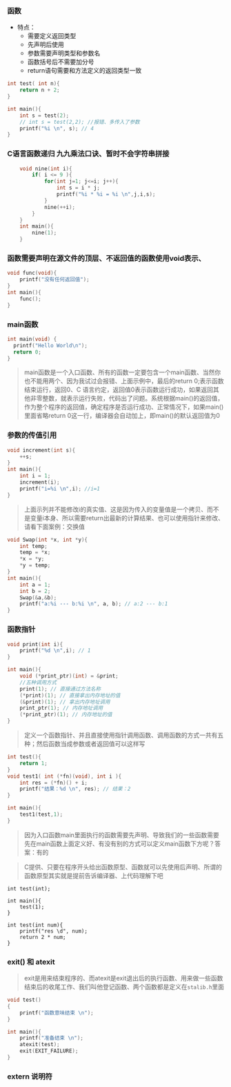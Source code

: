 ### 函数
 - 特点：
    - 需要定义返回类型
    - 先声明后使用
    - 参数需要声明类型和参数名
    - 函数括号后不需要加分号
    - return语句需要和方法定义的返回类型一致


```c
int test( int n){
    return n + 2;
}

int main(){
    int s = test(2);
    // int s = test(2,2); //报错、多传入了参数
    printf("%i \n", s); // 4
}
```

### C语言函数递归 九九乘法口诀、暂时不会字符串拼接
```c
    void nine(int i){
        if( i <= 9 ){
            for(int j=1; j<=i; j++){
                int s = i * j;
                printf("%i * %i = %i \n",j,i,s);
            }
            nine(++i);
        }
    }
    int main(){
        nine(1);
    }
```

### 函数需要声明在源文件的顶层、不返回值的函数使用void表示、
```c
void func(void){
    printf("没有任何返回值");
}
int main(){
    func();
}
```

### main函数
```c
int main(void) {
  printf("Hello World\n");
  return 0;
}
```
>main函数是一个入口函数、所有的函数一定要包含一个main函数、当然你也不能用两个、因为我试过会报错、上面示例中，最后的return 0;表示函数结束运行，返回0、C 语言约定，返回值0表示函数运行成功，如果返回其他非零整数，就表示运行失败，代码出了问题。系统根据main()的返回值，作为整个程序的返回值，确定程序是否运行成功、正常情况下，如果main()里面省略return 0这一行，编译器会自动加上，即main()的默认返回值为0


### 参数的传值引用
```c
void increment(int s){
    ++s;
}
int main(){
    int i = 1;
    increment(i);
    printf("i=%i \n",i); //i=1 
}
```
>上面示列并不能修改i的真实值、这是因为传入的变量值是一个拷贝、而不是变量i本身、所以需要return出最新的计算结果、也可以使用指针来修改、请看下面案例：交换值

```c
void Swap(int *x, int *y){
    int temp;
    temp = *x;
    *x = *y;
    *y = temp;
}
int main(){
    int a = 1;
    int b = 2;
    Swap(&a,&b);
    printf("a:%i --- b:%i \n", a, b); // a:2 --- b:1
}
```
### 函数指针
```c
void print(int i){
    printf("%d \n",i); // 1
}

int main(){
    void (*print_ptr)(int) = &print;
    //五种调用方式
    print(1); // 直接通过方法名称
    (*print)(1); // 直接拿出内存地址的值
    (&print)(1); // 拿出内存地址调用
    print_ptr(1); // 内存地址调用
    (*print_ptr)(1); // 内存地址的值
}
```
> 定义一个函数指针、并且直接使用指针调用函数、调用函数的方式一共有五种；然后函数当成参数或者返回值可以这样写
```c
int test(){
    return 1;
}
void test1( int (*fn)(void), int i ){
    int res = (*fn)() + i;
    printf("结果：%d \n", res); // 结果：2 
}

int main(){
    test1(test,1);
}
```

> 因为入口函数main里面执行的函数需要先声明、导致我们的一些函数需要先在main函数上面定义好、有没有别的方式可以定义main函数下方呢？答案：有的

> C提供、只要在程序开头给出函数原型、函数就可以先使用后声明、所谓的函数原型其实就是提前告诉编译器、上代码理解下吧

```
int test(int);

int main(){
    test(1);
}

int test(int num){
    printf("res \d", num);
    return 2 * num;
}

```

### exit() 和 atexit
> exit是用来结束程序的、而atexit是exit退出后的执行函数、用来做一些函数结束后的收尾工作、我们叫他登记函数、两个函数都是定义在`stalib.h`里面

```c
void test()
{
    printf("函数意味结束 \n");
}

int main(){
    printf("准备结束 \n");
    atexit(test);
    exit(EXIT_FAILURE);
}
```

### extern 说明符





